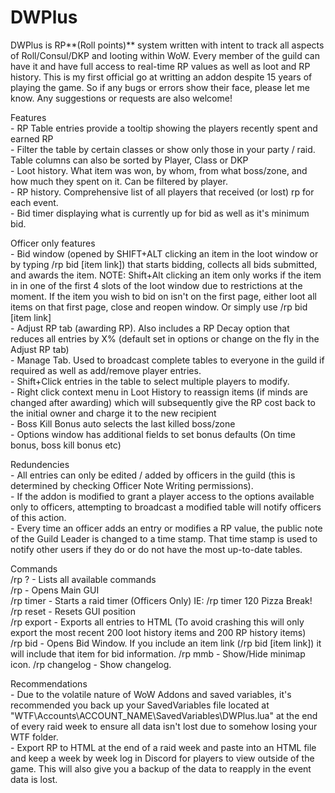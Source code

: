# DWPlus
DWPlus is RP**(Roll points)** system written with intent to track all aspects of Roll/Consul/DKP and looting within WoW. Every member of the guild can have it and have full access to real-time RP values as well as loot and RP history.
This is my first official go at writting an addon despite 15 years of playing the game. So if any bugs or errors show their face, please let me know. Any suggestions or requests are also welcome!  
  
Features  
	- RP Table entries provide a tooltip showing the players recently spent and earned RP  
	- Filter the table by certain classes or show only those in your party / raid. Table columns can also be sorted by Player, Class or DKP  
	- Loot history. What item was won, by whom, from what boss/zone, and how much they spent on it. Can be filtered by player.  
	- RP history. Comprehensive list of all players that received (or lost) rp for each event.  
	- Bid timer displaying what is currently up for bid as well as it's minimum bid.  
  
Officer only features  
	- Bid window (opened by SHIFT+ALT clicking an item in the loot window or by typing /rp bid [item link]) that starts bidding, collects all bids submitted, and awards the item. NOTE: Shift+Alt clicking an item only works if the item in in one of the first 4 slots of the loot window due to restrictions at the moment. If the item you wish to bid on isn't on the first page, either loot all items on that first page, close and reopen window. Or simply use /rp bid [item link]  
	- Adjust RP tab (awarding RP). Also includes a RP Decay option that reduces all entries by X% (default set in options or change on the fly in the Adjust RP tab)   
	- Manage Tab. Used to broadcast complete tables to everyone in the guild if required as well as add/remove player entries.  
	- Shift+Click entries in the table to select multiple players to modify.  
	- Right click context menu in Loot History to reassign items (if minds are changed after awarding) which will subsequently give the RP cost back to the initial owner and charge it to the new recipient  
	- Boss Kill Bonus auto selects the last killed boss/zone  
	- Options window has additional fields to set bonus defaults (On time bonus, boss kill bonus etc)  
  
Redundencies  
	- All entries can only be edited / added by officers in the guild (this is determined by checking Officer Note Writing permissions).  
	- If the addon is modified to grant a player access to the options available only to officers, attempting to broadcast a modified table will notify officers of this action.  
	- Every time an officer adds an entry or modifies a RP value, the public note of the Guild Leader is changed to a time stamp. That time stamp is used to notify other users if they do or do not have the most up-to-date tables.  
  
Commands  
	/rp ?  	- Lists all available commands  
	/rp 		- Opens Main GUI  
	/rp timer	- Starts a raid timer (Officers Only) IE: /rp timer 120 Pizza Break!  
	/rp reset 	- Resets GUI position  
	/rp export  - Exports all entries to HTML (To avoid crashing this will only export the most recent 200 loot history items and 200 RP history items)  
	/rp bid 	- Opens Bid Window. If you include an item link (/rp bid [item link]) it will include that item for bid information.
	/rp mmb     - Show/Hide minimap icon.
	/rp changelog - Show changelog.
  
Recommendations  
	- Due to the volatile nature of WoW Addons and saved variables, it's recommended you back up your SavedVariables file located at "WTF\Accounts\ACCOUNT_NAME\SavedVariables\DWPlus.lua" at the end of every raid week to ensure all data
	  isn't lost due to somehow losing your WTF folder.  
	- Export RP to HTML at the end of a raid week and paste into an HTML file and keep a week by week log in Discord for players to view outside of the game. This will also give you a backup of the data to reapply in the event data is lost.  
